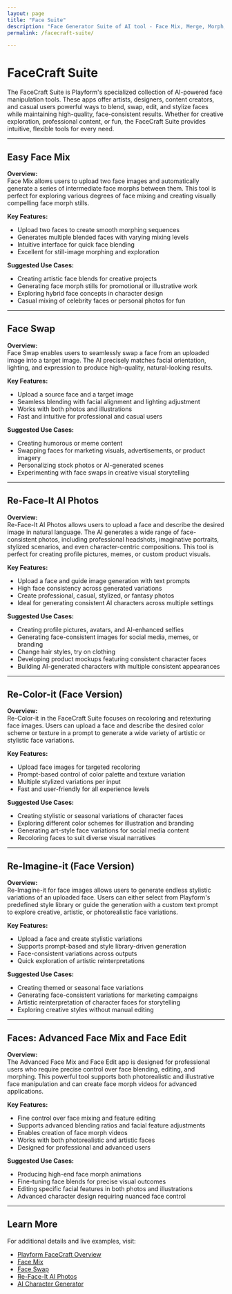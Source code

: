 ```yaml
---
layout: page
title: "Face Suite"
description: "Face Generator Suite of AI tool - Face Mix, Merge, Morph, Swap, AI Photos and more"
permalink: /facecraft-suite/

---
```



# FaceCraft Suite

The FaceCraft Suite is Playform's specialized collection of AI-powered face manipulation tools. These apps offer artists, designers, content creators, and casual users powerful ways to blend, swap, edit, and stylize faces while maintaining high-quality, face-consistent results. Whether for creative exploration, professional content, or fun, the FaceCraft Suite provides intuitive, flexible tools for every need.

---

## Easy Face Mix

**Overview:**  
Face Mix allows users to upload two face images and automatically generate a series of intermediate face morphs between them. This tool is perfect for exploring various degrees of face mixing and creating visually compelling face morph stills.

**Key Features:**
- Upload two faces to create smooth morphing sequences
- Generates multiple blended faces with varying mixing levels
- Intuitive interface for quick face blending
- Excellent for still-image morphing and exploration

**Suggested Use Cases:**
- Creating artistic face blends for creative projects
- Generating face morph stills for promotional or illustrative work
- Exploring hybrid face concepts in character design
- Casual mixing of celebrity faces or personal photos for fun

---

## Face Swap

**Overview:**  
Face Swap enables users to seamlessly swap a face from an uploaded image into a target image. The AI precisely matches facial orientation, lighting, and expression to produce high-quality, natural-looking results.

**Key Features:**
- Upload a source face and a target image
- Seamless blending with facial alignment and lighting adjustment
- Works with both photos and illustrations
- Fast and intuitive for professional and casual users

**Suggested Use Cases:**
- Creating humorous or meme content
- Swapping faces for marketing visuals, advertisements, or product imagery
- Personalizing stock photos or AI-generated scenes
- Experimenting with face swaps in creative visual storytelling

---

## Re-Face-It AI Photos

**Overview:**  
Re-Face-It AI Photos allows users to upload a face and describe the desired image in natural language. The AI generates a wide range of face-consistent photos, including professional headshots, imaginative portraits, stylized scenarios, and even character-centric compositions. This tool is perfect for creating profile pictures, memes, or custom product visuals.

**Key Features:**
- Upload a face and guide image generation with text prompts
- High face consistency across generated variations
- Create professional, casual, stylized, or fantasy photos
- Ideal for generating consistent AI characters across multiple settings

**Suggested Use Cases:**
- Creating profile pictures, avatars, and AI-enhanced selfies
- Generating face-consistent images for social media, memes, or branding
- Change hair styles, try on clothing
- Developing product mockups featuring consistent character faces
- Building AI-generated characters with multiple consistent appearances

---

## Re-Color-it (Face Version)

**Overview:**  
Re-Color-it in the FaceCraft Suite focuses on recoloring and retexturing face images. Users can upload a face and describe the desired color scheme or texture in a prompt to generate a wide variety of artistic or stylistic face variations.

**Key Features:**
- Upload face images for targeted recoloring
- Prompt-based control of color palette and texture variation
- Multiple stylized variations per input
- Fast and user-friendly for all experience levels

**Suggested Use Cases:**
- Creating stylistic or seasonal variations of character faces
- Exploring different color schemes for illustration and branding
- Generating art-style face variations for social media content
- Recoloring faces to suit diverse visual narratives

---

## Re-Imagine-it (Face Version)

**Overview:**  
Re-Imagine-it for face images allows users to generate endless stylistic variations of an uploaded face. Users can either select from Playform's predefined style library or guide the generation with a custom text prompt to explore creative, artistic, or photorealistic face variations.

**Key Features:**
- Upload a face and create stylistic variations
- Supports prompt-based and style library-driven generation
- Face-consistent variations across outputs
- Quick exploration of artistic reinterpretations

**Suggested Use Cases:**
- Creating themed or seasonal face variations
- Generating face-consistent variations for marketing campaigns
- Artistic reinterpretation of character faces for storytelling
- Exploring creative styles without manual editing

---

## Faces: Advanced Face Mix and Face Edit

**Overview:**  
The Advanced Face Mix and Face Edit app is designed for professional users who require precise control over face blending, editing, and morphing. This powerful tool supports both photorealistic and illustrative face manipulation and can create face morph videos for advanced applications.

**Key Features:**
- Fine control over face mixing and feature editing
- Supports advanced blending ratios and facial feature adjustments
- Enables creation of face morph videos
- Works with both photorealistic and artistic faces
- Designed for professional and advanced users

**Suggested Use Cases:**
- Producing high-end face morph animations
- Fine-tuning face blends for precise visual outcomes
- Editing specific facial features in both photos and illustrations
- Advanced character design requiring nuanced face control

---

## Learn More

For additional details and live examples, visit:
- [Playform FaceCraft Overview](https://www.playform.io/face-craft)
- [Face Mix](https://www.playform.io/facemix)
- [Face Swap](https://www.playform.io/face-swap)
- [Re-Face-It AI Photos](https://www.playform.io/ai-photo-generator)
- [AI Character Generator](https://www.playform.io/ai-character-generator)
